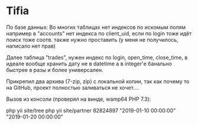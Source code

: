 # Tifia

По базе данных:
Во многих таблицах нет индексов по искомым полям
например в "accounts" нет индекса по client_uid, если по login тоже идёт поиск тоже
соотв. также нужно проставить (у меня не получилось, написало нет прав)

Далее таблица "trades", нужен индекс по login, open_time, close_time, в идеале вообще хранить дату не в datetime 
а в integer'е банально быстрее в разы и более универсален.

Прикрепил два архива (7-zip, zip) с локальной копии, так как почему то на GitHub, 
проект полностью заливаться не хочет....

Вызов из консоли (проверял на винде, wamp64 PHP 7.3):

php yii site/tree
php yii site/partner 82824897 "2019-01-10 00:00:00" "2019-01-20 00:00:00"